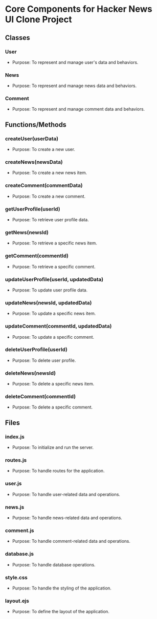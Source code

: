 # Core Components for Hacker News UI Clone Project

## Classes

### User
- Purpose: To represent and manage user's data and behaviors.

### News
- Purpose: To represent and manage news data and behaviors.

### Comment
- Purpose: To represent and manage comment data and behaviors.

## Functions/Methods

### createUser(userData)
- Purpose: To create a new user.

### createNews(newsData)
- Purpose: To create a new news item.

### createComment(commentData)
- Purpose: To create a new comment.

### getUserProfile(userId)
- Purpose: To retrieve user profile data.

### getNews(newsId)
- Purpose: To retrieve a specific news item.

### getComment(commentId)
- Purpose: To retrieve a specific comment.

### updateUserProfile(userId, updatedData)
- Purpose: To update user profile data.

### updateNews(newsId, updatedData)
- Purpose: To update a specific news item.

### updateComment(commentId, updatedData)
- Purpose: To update a specific comment.

### deleteUserProfile(userId)
- Purpose: To delete user profile.

### deleteNews(newsId)
- Purpose: To delete a specific news item.

### deleteComment(commentId)
- Purpose: To delete a specific comment.

## Files

### index.js
- Purpose: To initialize and run the server.

### routes.js
- Purpose: To handle routes for the application.

### user.js
- Purpose: To handle user-related data and operations.

### news.js
- Purpose: To handle news-related data and operations.

### comment.js
- Purpose: To handle comment-related data and operations.

### database.js
- Purpose: To handle database operations.

### style.css
- Purpose: To handle the styling of the application.

### layout.ejs
- Purpose: To define the layout of the application.
